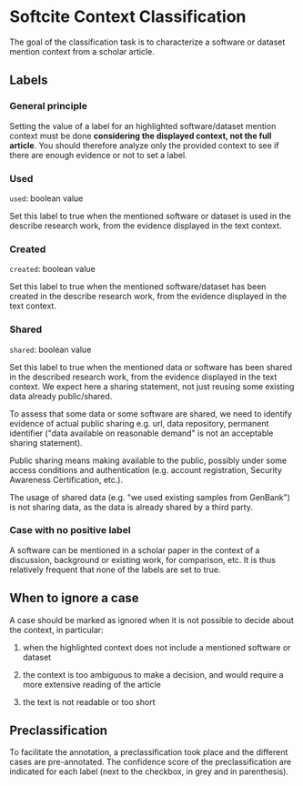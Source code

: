 # Softcite Context Classification

The goal of the classification task is to characterize a software or dataset mention context from a scholar article. 

## Labels

### General principle

Setting the value of a label for an highlighted software/dataset mention context must be done **considering the displayed context, not the full article**. You should therefore analyze only the provided context to see if there are enough evidence or not to set a label.  

### Used

`used`: boolean value

Set this label to true when the mentioned software or dataset is used in the describe research work, from the evidence displayed in the text context. 

### Created

`created`: boolean value

Set this label to true when the mentioned software/dataset has been created in the describe research work, from the evidence displayed in the text context. 

### Shared

`shared`: boolean value

Set this label to true when the mentioned data or software has been shared in the described research work, from the evidence displayed in the text context. We expect here a sharing statement, not just reusing some existing data already public/shared.

To assess that some data or some software are shared, we need to identify evidence of actual public sharing e.g. url, data repository, permanent identifier ("data available on reasonable demand" is not an acceptable sharing statement). 

Public sharing means making available to the public, possibly under some access conditions and authentication (e.g. account registration, Security Awareness Certification, etc.).

The usage of shared data (e.g. "we used existing samples from GenBank") is not sharing data, as the data is already shared by a third party.

### Case with no positive label

A software can be mentioned in a scholar paper in the context of a discussion, background or existing work, for comparison, etc. It is thus relatively frequent that none of the labels are set to true. 

## When to ignore a case

A case should be marked as ignored when it is not possible to decide about the context, in particular:

1. when the highlighted context does not include a mentioned software or dataset

2. the context is too ambiguous to make a decision, and would require a more extensive reading of the article

3. the text is not readable or too short

## Preclassification

To facilitate the annotation, a preclassification took place and the different cases are pre-annotated. The confidence score of the preclassification are indicated for each label (next to the checkbox, in grey and in parenthesis). 

